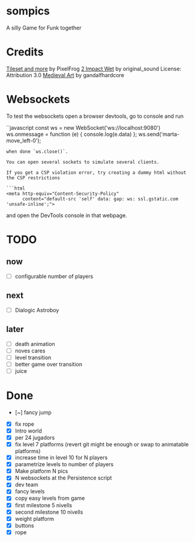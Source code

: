 # sompics

A silly Game for Funk together

# Credits

[Tileset and more](https://pixelfrog-assets.itch.io/kings-and-pigs) by PixelFrog
[2 Impact Wet](https://freesound.org/s/376818/) by original_sound License: Attribution 3.0
[Medieval Art](https://gandalfhardcore.itch.io/free-pixel-art-male-and-female-character) by gandalfhardcore

# Websockets

To test the websockets open a browser devtools, go to console and run

``javascript
const ws = new WebSocket('ws://localhost:9080')
ws.onmessage = function (e) { console.log(e.data) };
ws.send('marta-move_left-0');
```
when done `ws.close()`.

You can open several sockets to simulate several clients.

If you get a CSP violation error, try creating a dummy html without the CSP restrictions

```html
<meta http-equiv="Content-Security-Policy"
      content="default-src 'self' data: gap: ws: ssl.gstatic.com 'unsafe-inline';">
```
and open the DevTools console in that webpage.

# TODO

## now

- [ ] configurable number of players

## next

- [ ] Dialogic Astroboy

## later

- [ ] death animation
- [ ] noves cares
- [ ] level transition
- [ ] better game over transition
- [ ] juice

# Done

- [~] fancy jump
- [x] fix rope
- [x] Intro world
- [x] per 24 jugadors
- [x] fix level 7 platforms (revert git might be enough or swap to animatable platforms)
- [x] increase time in level 10 for N players
- [x] parametrize levels to number of players
- [x] Make platform N pics
- [x] N websockets at the Persistence script
- [x] dev team
- [x] fancy levels
- [x] copy easy levels from game
- [x] first milestone 5 nivells
- [x] second milestone 10 nivells
- [x] weight platform
- [x] buttons
- [x] rope

